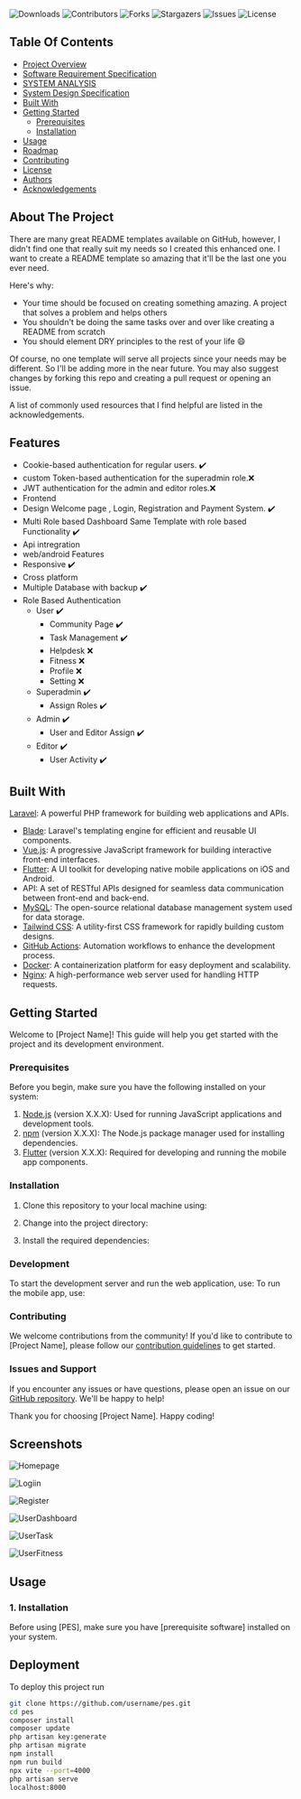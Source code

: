 <!-- https://readme.shaankhan.dev/#about-the-project -->

![Downloads](https://img.shields.io/github/downloads/diusazzad/PES-Peoples_Emergency_Services/total) ![Contributors](https://img.shields.io/github/contributors/diusazzad/PES-Peoples_Emergency_Services?color=dark-green) ![Forks](https://img.shields.io/github/forks/diusazzad/PES-Peoples_Emergency_Services?style=social) ![Stargazers](https://img.shields.io/github/stars/diusazzad/PES-Peoples_Emergency_Services?style=social) ![Issues](https://img.shields.io/github/issues/diusazzad/PES-Peoples_Emergency_Services) ![License](https://img.shields.io/github/license/diusazzad/PES-Peoples_Emergency_Services)

## Table Of Contents

* [Project Overview](#Project-Overview)
* [Software Requirement Specification](#Software-Requirement-Specification)
* [SYSTEM ANALYSIS](#SYSTEM-ANALYSIS)
* [System Design Specification](#System-Design-Specification)
* [Built With](#built-with)
* [Getting Started](#getting-started)
  * [Prerequisites](#prerequisites)
  * [Installation](#installation)
* [Usage](#usage)
* [Roadmap](#roadmap)
* [Contributing](#contributing)
* [License](#license)
* [Authors](#authors)
* [Acknowledgements](#acknowledgements)

## About The Project

There are many great README templates available on GitHub, however, I didn't find one that really suit my needs so I created this enhanced one. I want to create a README template so amazing that it'll be the last one you ever need.

Here's why:

* Your time should be focused on creating something amazing. A project that solves a problem and helps others
* You shouldn't be doing the same tasks over and over like creating a README from scratch
* You should element DRY principles to the rest of your life :smile:

Of course, no one template will serve all projects since your needs may be different. So I'll be adding more in the near future. You may also suggest changes by forking this repo and creating a pull request or opening an issue.

A list of commonly used resources that I find helpful are listed in the acknowledgements.

## Features

* Cookie-based authentication for regular users. ✔️
* custom Token-based authentication for the superadmin role.❌
* JWT authentication for the admin and editor roles.❌
* Frontend
* Design Welcome page , Login, Registration and Payment System. ✔️
* Multi Role based Dashboard Same Template with role based Functionality ✔️
* Api intregration
* web/android Features
* Responsive  ✔️
* Cross platform
* Multiple Database with backup ✔️
* Role Based Authentication
  * User  ✔️
    * Community Page ✔️
    * Task Management ✔️
    * Helpdesk ❌
    * Fitness ❌
    * Profile ❌
    * Setting ❌
  * Superadmin  ✔️
    * Assign Roles ✔️
  * Admin  ✔️
    * User and Editor Assign ✔️
  * Editor  ✔️
    * User Activity ✔️



## Built With

 [Laravel](https://laravel.com): A powerful PHP framework for building web applications and APIs.

* [Blade](https://laravel.com/docs/blade): Laravel's templating engine for efficient and reusable UI components.
* [Vue.js](https://vuejs.org): A progressive JavaScript framework for building interactive front-end interfaces.
* [Flutter](https://flutter.dev): A UI toolkit for developing native mobile applications on iOS and Android.
* API: A set of RESTful APIs designed for seamless data communication between front-end and back-end.
* [MySQL](https://www.mysql.com): The open-source relational database management system used for data storage.
* [Tailwind CSS](https://tailwindcss.com): A utility-first CSS framework for rapidly building custom designs.
* [GitHub Actions](https://github.com/features/actions): Automation workflows to enhance the development process.
* [Docker](https://www.docker.com): A containerization platform for easy deployment and scalability.
* [Nginx](https://www.nginx.com): A high-performance web server used for handling HTTP requests.

## Getting Started

Welcome to [Project Name]! This guide will help you get started with the project and its development environment.

### Prerequisites

Before you begin, make sure you have the following installed on your system:

1. [Node.js](https://nodejs.org) (version X.X.X): Used for running JavaScript applications and development tools.
2. [npm](https://www.npmjs.com) (version X.X.X): The Node.js package manager used for installing dependencies.
3. [Flutter](https://flutter.dev) (version X.X.X): Required for developing and running the mobile app components.

### Installation

1. Clone this repository to your local machine using:

2. Change into the project directory:

3. Install the required dependencies:

### Development

To start the development server and run the web application, use:
To run the mobile app, use:

### Contributing

We welcome contributions from the community! If you'd like to contribute to [Project Name], please follow our [contribution guidelines](CONTRIBUTING.md) to get started.

### Issues and Support

If you encounter any issues or have questions, please open an issue on our [GitHub repository](https://github.com/username/project-name/issues). We'll be happy to help!

Thank you for choosing [Project Name]. Happy coding!

## Screenshots

![Homepage](https://github.com/diusazzad/PES-Peoples_Emergency_Services/blob/main/doc/screenshot/1.jpg?raw=true)

![Logiin](https://github.com/diusazzad/PES-Peoples_Emergency_Services/blob/main/doc/screenshot/2.jpg?raw=true)

![Register](https://github.com/diusazzad/PES-Peoples_Emergency_Services/blob/main/doc/screenshot/register.jpg?raw=true)

![UserDashboard](https://github.com/diusazzad/PES-Peoples_Emergency_Services/blob/main/doc/screenshot/user.jpg?raw=true)

![UserTask](https://github.com/diusazzad/PES-Peoples_Emergency_Services/blob/main/doc/screenshot/3.jpg?raw=true)

![UserFitness](https://github.com/diusazzad/PES-Peoples_Emergency_Services/blob/main/doc/screenshot/4.jpg?raw=true)

## Usage

### 1. Installation

Before using [PES], make sure you have [prerequisite software] installed on your system.


## Deployment

To deploy this project run

```bash
git clone https://github.com/username/pes.git
cd pes
composer install
composer update
php artisan key:generate 
php artisan migrate
npm install
npm run build 
npx vite --port=4000
php artisan serve
localhost:8000

```

